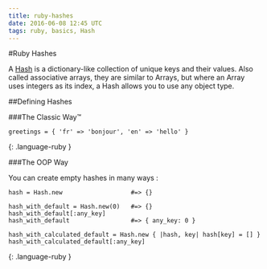 ```yaml
---
title: ruby-hashes
date: 2016-06-08 12:45 UTC
tags: ruby, basics, Hash
---
```


#Ruby Hashes

A [Hash](http://ruby-doc.org/core-2.3.0/Hash.html)
is a dictionary-like collection of unique keys and their values.
Also called associative arrays, they are similar to Arrays, but where an Array uses integers as its index,
a Hash allows you to use any object type.

##Defining Hashes

###The Classic Way&trade;

~~~
greetings = { 'fr' => 'bonjour', 'en' => 'hello' }
~~~
{: .language-ruby }

###The OOP Way

You can create empty hashes in many ways :

~~~
hash = Hash.new                   #=> {}

hash_with_default = Hash.new(0)   #=> {}
hash_with_default[:any_key]
hash_with_default                 #=> { any_key: 0 }

hash_with_calculated_default = Hash.new { |hash, key| hash[key] = [] }
hash_with_calculated_default[:any_key]
~~~
{: .language-ruby }

